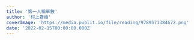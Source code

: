 ```yaml
---
title: '第一人稱單數'
author: '村上春樹'
coverImage: 'https://media.publit.io/file/reading/9789571384672.png'
date: '2022-02-15T00:00:00.000Z'
---
```


